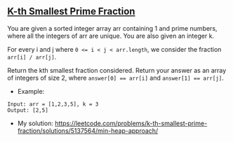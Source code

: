 ## [K-th Smallest Prime Fraction](https://leetcode.com/problems/k-th-smallest-prime-fraction/description/)

You are given a sorted integer array arr containing 1 and prime numbers, where all the integers of arr are unique. You are also given an integer k.

For every i and j where `0 <= i < j < arr.length`, we consider the fraction `arr[i] / arr[j]`.

Return the kth smallest fraction considered. Return your answer as an array of integers of size 2, where `answer[0] == arr[i]` and `answer[1] == arr[j]`.



- Example:
```
Input: arr = [1,2,3,5], k = 3
Output: [2,5]
```

- My solution: https://leetcode.com/problems/k-th-smallest-prime-fraction/solutions/5137564/min-heap-approach/
